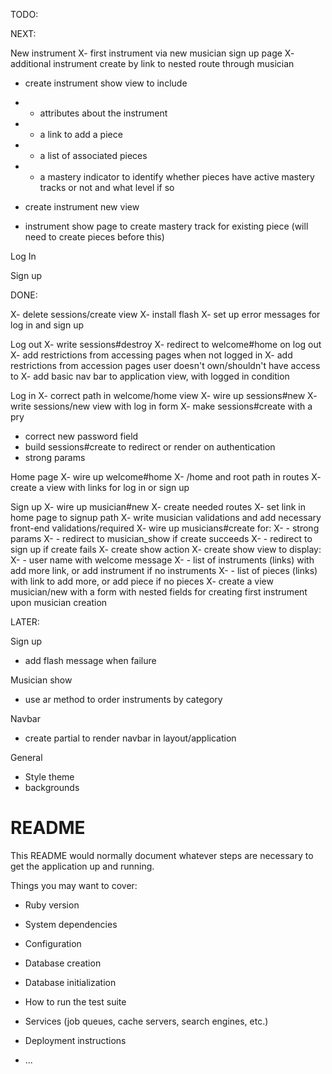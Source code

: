 TODO:

NEXT:

New instrument
X- first instrument via new musician sign up page
X- additional instrument create by link to  nested route through musician
- create instrument show view to include
- - attributes about the instrument
- - a link to add a piece
- - a list of associated pieces
- - a mastery indicator to identify whether pieces have active mastery tracks or not and what level if so
- create instrument new view

- instrument show page to create mastery track for existing piece (will  need to  create pieces  before this)


Log In


Sign up




DONE:

X- delete sessions/create view
X- install flash
X- set up error messages for log in and sign up

Log out
X- write sessions#destroy
X- redirect to welcome#home on log out
X- add restrictions from accessing pages when not logged in
X- add restrictions from accession pages user doesn't own/shouldn't have access to
X- add basic nav bar to  application view, with logged in condition

Log in
X- correct path in welcome/home view
X- wire up sessions#new
X- write sessions/new view with log in form
X- make sessions#create with a pry
- correct new password field
- build sessions#create to redirect  or render on authentication
- strong params

Home page
X- wire up welcome#home
X- /home and root path in routes
X- create a view with links for log in or sign up

Sign up
X- wire up musician#new
X- create needed routes
X- set link in home page  to signup path
X- write musician validations and add necessary front-end validations/required
X- wire up musicians#create for:
X- - strong params
X- - redirect to musician_show if create succeeds
X- - redirect to sign up if create fails
X- create show action
X- create show  view to display:
X- - user name with welcome message
X- - list of instruments (links) with add more link, or add instrument if no instruments
X- - list of pieces (links) with link to add more, or add piece if no pieces
X- create a view musician/new with a form with nested fields for creating first instrument upon musician creation

LATER:

Sign up
- add flash message when failure

Musician show
- use ar method to order instruments by category

Navbar
- create partial to render navbar in layout/application

General
- Style theme
- backgrounds

# README

This README would normally document whatever steps are necessary to get the
application up and running.

Things you may want to cover:

* Ruby version

* System dependencies

* Configuration

* Database creation

* Database initialization

* How to run the test suite

* Services (job queues, cache servers, search engines, etc.)

* Deployment instructions

* ...

